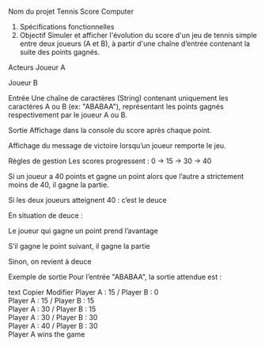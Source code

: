 Nom du projet
Tennis Score Computer

1. Spécifications fonctionnelles 
2. Objectif
Simuler et afficher l'évolution du score d'un jeu de tennis simple entre deux joueurs (A et B), à partir d'une chaîne d’entrée contenant la suite des points gagnés.

Acteurs
Joueur A

Joueur B

Entrée
Une chaîne de caractères (String) contenant uniquement les caractères A ou B (ex: "ABABAA"), représentant les points gagnés respectivement par le joueur A ou B.

Sortie
Affichage dans la console du score après chaque point.

Affichage du message de victoire lorsqu’un joueur remporte le jeu.

Règles de gestion
Les scores progressent : 0 → 15 → 30 → 40

Si un joueur a 40 points et gagne un point alors que l’autre a strictement moins de 40, il gagne la partie.

Si les deux joueurs atteignent 40 : c’est le deuce

En situation de deuce :

Le joueur qui gagne un point prend l’avantage

S’il gagne le point suivant, il gagne la partie

Sinon, on revient à deuce

Exemple de sortie
Pour l’entrée "ABABAA", la sortie attendue est :

text
Copier
Modifier
Player A : 15 / Player B : 0  
Player A : 15 / Player B : 15  
Player A : 30 / Player B : 15  
Player A : 30 / Player B : 30  
Player A : 40 / Player B : 30  
Player A wins the game